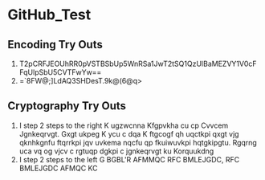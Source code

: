 # GitHub_Test

## Encoding Try Outs

1. T2pCRFJEOUhRR0pVSTBSbUp5WnRSa1JwT2tSQ1QzUlBaMEZVY1V0cFFqUlpSbU5CVTFwYw==
2. =`8FW@;]LdAQ3SHDesT.9k@(6@q>

## Cryptography Try Outs

1. I step 2 steps to the right
   K ugzwcnna Kfgpvkha cu cp Cvvcem Jgnkeqrvgt. Gxgt ukpeg K ycu c dqa K ftgcogf qh uqctkpi qxgt vjg qknhkgnfu ftqrrkpi jqv uvkema nqcfu qp fkuiwuvkpi hqtgkipgtu. Rgqrng uca vq og vjcv c rgtuqp dgkpi c jgnkeqrvgt ku Korquukdng   
2. I step 2 steps to the left
   G BGBL'R AFMMQC RFC BMLEJGDC, RFC BMLEJGDC AFMQC KC   
